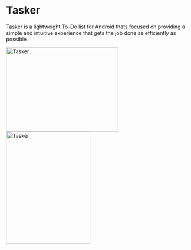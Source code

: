 # Tasker
Tasker is a lightweight To-Do list for Android thats focused on providing  a simple and intuitive experience that gets the job done as efficiently as possible.

<img src="https://i.imgur.com/fpwqZHs.png" alt="Tasker" style="width:304px;height:228px;">
<img src="https://i.imgur.com/fb9Rkds.png" alt="Tasker" style="width:228px;height:304px;">

